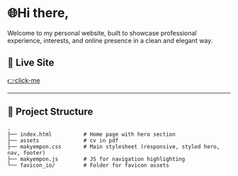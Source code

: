 # 🌐Hi there,

Welcome to my personal website, built to showcase professional experience, interests, and online presence in a clean and elegant way.

## 🔗 Live Site

[👉click-me](https://makyempon.github.io)

---

## 📁 Project Structure

```plaintext
.
├── index.html          # Home page with hero section
├── assets              # cv in pdf
├── makyempon.css       # Main stylesheet (responsive, styled hero, nav, footer)
├── makyempon.js        # JS for navigation highlighting
└── favicon_io/         # Folder for favicon assets
```
